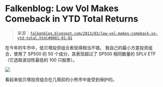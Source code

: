 <!--yml

category: 未分类

date: 2024-05-12 20:08:38

-->

# Falkenblog: Low Vol Makes Comeback in YTD Total Returns

> 来源：[`falkenblog.blogspot.com/2013/03/low-vol-makes-comeback-in-ytd-total.html#0001-01-01`](http://falkenblog.blogspot.com/2013/03/low-vol-makes-comeback-in-ytd-total.html#0001-01-01)

在今年的牛市中，低贝塔投资组合表现得相当不错。 我自己的最小方差投资组合，使用了 SP500 的 50 个成分，其表现超过了 SP500 相同数量的 SPLV ETF（它选取波动性最低的 100 只股票）。

![](https://blogger.googleusercontent.com/img/b/R29vZ2xl/AVvXsEhZEz7LN-31fwaeDXTrSn3Aidw617FSUumNDzQIbrMXySxYx0Z_c9eXuCCN26HY8SVQaVJh8VV6n8m3EuJ22QQadYBgLcseIOzbYWoSvcTBBcgt5zQXY70vS25GgNgzl4CLCYKLqQ/s1600/totret.png)

看起来低贝塔投资组合在几周前的小熊市中是受到保护的。
